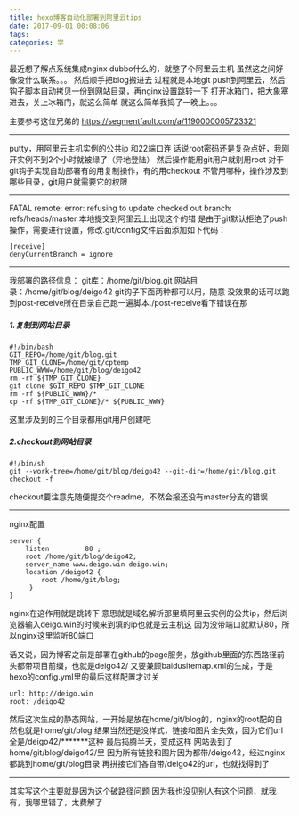 ```yaml
---
title: hexo博客自动化部署到阿里云tips
date: 2017-09-01 00:08:06
tags:
categories: 学
---
```


最近想了解点系统集成nginx dubbo什么的，就整了个阿里云主机
虽然这之间好像没什么联系。。。
然后顺手把blog搬进去
过程就是本地git push到阿里云，然后钩子脚本自动拷贝一份到网站目录，再nginx设置跳转一下
打开冰箱门，把大象塞进去，关上冰箱门，就这么简单
就这么简单我捣了一晚上。。。

<!--more-->
主要参考这位兄弟的
https://segmentfault.com/a/1190000005723321

-------------------------------------------------------

putty，用阿里云主机实例的公共ip 和22端口连
话说root密码还是复杂点好，我刚开实例不到2个小时就被绿了（异地登陆）
然后操作能用git用户就别用root
对于git钩子实现自动部署有的用复制操作，有的用checkout
不管用哪种，操作涉及到哪些目录，git用户就需要它的权限

-------------------------------------------------------

FATAL remote: error: refusing to update checked out branch: refs/heads/master
本地提交到阿里云上出现这个的错
是由于git默认拒绝了push操作，需要进行设置，修改.git/config文件后面添加如下代码：
```
[receive]
denyCurrentBranch = ignore
```
-------------------------------------------------------

我部署的路径信息：
git库：/home/git/blog.git
网站目录：/home/git/blog/deigo42
git钩子下面两种都可以用，随意
没效果的话可以跑到post-receive所在目录自己跑一遍脚本./post-receive看下错误在那
##### 1.复制到网站目录
```
#!/bin/bash
GIT_REPO=/home/git/blog.git
TMP_GIT_CLONE=/home/git/cptemp
PUBLIC_WWW=/home/git/blog/deigo42
rm -rf ${TMP_GIT_CLONE}
git clone $GIT_REPO $TMP_GIT_CLONE
rm -rf ${PUBLIC_WWW}/*
cp -rf ${TMP_GIT_CLONE}/* ${PUBLIC_WWW}
```
这里涉及到的三个目录都用git用户创建吧
##### 2.checkout到网站目录
```
#!/bin/sh
git --work-tree=/home/git/blog/deigo42 --git-dir=/home/git/blog.git checkout -f
```
checkout要注意先随便提交个readme，不然会报还没有master分支的错误


-------------------------------------------------------

nginx配置
```
server {
    listen         80 ;
    root /home/git/blog/deigo42;
    server_name www.deigo.win deigo.win;
    location /deigo42 {
        root /home/git/blog;
     }
}
```
nginx在这作用就是跳转下
意思就是域名解析那里填阿里云实例的公共ip，然后浏览器输入deigo.win的时候来到填的ip也就是云主机这
因为没带端口就默认80，所以nginx这里监听80端口

话又说，因为博客之前是部署在github的page服务，放github里面的东西路径前头都带项目前缀，也就是deigo42/
又要兼顾baidusitemap.xml的生成，于是hexo的config.yml里的最后这样配置才过关
```
url: http://deigo.win
root: /deigo42
```
然后这次生成的静态网站，一开始是放在home/git/blog的，nginx的root配的自然也就是home/git/blog
结果当然还是没样式，链接和图片全失效，因为它们url全是/deigo42/*******这种
最后捣腾半天，变成这样
网站丢到了home/git/blog/deigo42/里
因为所有链接和图片因为都带/deigo42，经过nginx都跳到home/git/blog目录
再拼接它们各自带/deigo42的url，也就找得到了

-------------------------------------------------------

其实写这个主要就是因为这个破路径问题
因为我也没见别人有这个问题，就我有，我哪里错了，太费解了





